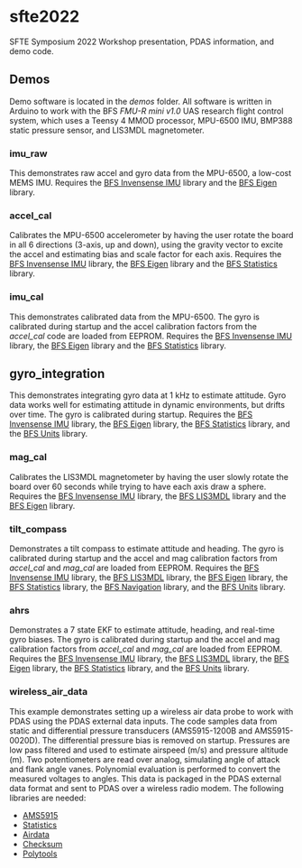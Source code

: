 # sfte2022
SFTE Symposium 2022 Workshop presentation, PDAS information, and demo code.


## Demos
Demo software is located in the *demos* folder. All software is written in Arduino to work with the BFS *FMU-R mini v1.0* UAS research flight control system, which uses a Teensy 4 MMOD processor, MPU-6500 IMU, BMP388 static pressure sensor, and LIS3MDL magnetometer.

### imu_raw
This demonstrates raw accel and gyro data from the MPU-6500, a low-cost MEMS IMU. Requires the [BFS Invensense IMU](https://github.com/bolderflight/invensense-imu) library and the [BFS Eigen](https://github.com/bolderflight/eigen/) library.

### accel_cal
Calibrates the MPU-6500 accelerometer by having the user rotate the board in all 6 directions (3-axis, up and down), using the gravity vector to excite the accel and estimating bias and scale factor for each axis. Requires the [BFS Invensense IMU](https://github.com/bolderflight/invensense-imu) library, the [BFS Eigen](https://github.com/bolderflight/eigen/) library and the [BFS Statistics](https://github.com/bolderflight/statistics) library.

### imu_cal
This demonstrates calibrated data from the MPU-6500. The gyro is calibrated during startup and the accel calibration factors from the *accel_cal* code are loaded from EEPROM. Requires the [BFS Invensense IMU](https://github.com/bolderflight/invensense-imu) library, the [BFS Eigen](https://github.com/bolderflight/eigen/) library and the [BFS Statistics](https://github.com/bolderflight/statistics) library.

## gyro_integration
This demonstrates integrating gyro data at 1 kHz to estimate attitude. Gyro data works well for estimating attitude in dynamic environments, but drifts over time. The gyro is calibrated during startup. Requires the [BFS Invensense IMU](https://github.com/bolderflight/invensense-imu) library, the [BFS Eigen](https://github.com/bolderflight/eigen/) library, the [BFS Statistics](https://github.com/bolderflight/statistics) library, and the [BFS Units](https://github.com/bolderflight/units) library.

### mag_cal
Calibrates the LIS3MDL magnetometer by having the user slowly rotate the board over 60 seconds while trying to have each axis draw a sphere. Requires the [BFS Invensense IMU](https://github.com/bolderflight/invensense-imu) library, the [BFS LIS3MDL](https://github.com/bolderflight/lis3mdl) library and the [BFS Eigen](https://github.com/bolderflight/eigen/) library.

### tilt_compass
Demonstrates a tilt compass to estimate attitude and heading. The gyro is calibrated during startup and the accel and mag calibration factors from *accel_cal* and *mag_cal* are loaded from EEPROM. Requires the [BFS Invensense IMU](https://github.com/bolderflight/invensense-imu) library, the [BFS LIS3MDL](https://github.com/bolderflight/lis3mdl) library, the [BFS Eigen](https://github.com/bolderflight/eigen/) library, the [BFS Statistics](https://github.com/bolderflight/statistics) library, the [BFS Navigation](https://github.com/bolderflight/navigation) library, and the [BFS Units](https://github.com/bolderflight/units) library.

### ahrs
Demonstrates a 7 state EKF to estimate attitude, heading, and real-time gyro biases. The gyro is calibrated during startup and the accel and mag calibration factors from *accel_cal* and *mag_cal* are loaded from EEPROM. Requires the [BFS Invensense IMU](https://github.com/bolderflight/invensense-imu) library, the [BFS LIS3MDL](https://github.com/bolderflight/lis3mdl) library, the [BFS Eigen](https://github.com/bolderflight/eigen/) library, the [BFS Statistics](https://github.com/bolderflight/statistics) library, and the [BFS Units](https://github.com/bolderflight/units) library.

### wireless_air_data
This example demonstrates setting up a wireless air data probe to work with PDAS using the PDAS external data inputs. The code samples data from static and differential pressure transducers (AMS5915-1200B and AMS5915-0020D). The differential pressure bias is removed on startup. Pressures are low pass filtered and used to estimate airspeed (m/s) and pressure altitude (m). Two potentiometers are read over analog, simulating angle of attack and flank angle vanes. Polynomial evaluation is performed to convert the measured voltages to angles. This data is packaged in the PDAS external data format and sent to PDAS over a wireless radio modem. The following libraries are needed:
   * [AMS5915](https://github.com/bolderflight/ams5915)
   * [Statistics](https://github.com/bolderflight/statistics)
   * [Airdata](https://github.com/bolderflight/airdata)
   * [Checksum](https://github.com/bolderflight/checksum/)
   * [Polytools](https://github.com/bolderflight/polytools)
